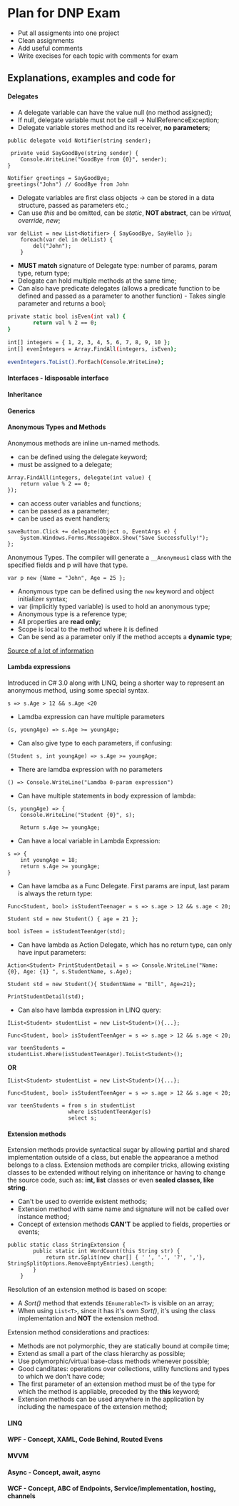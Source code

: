 # Plan for DNP Exam

- Put all assigments into one project
- Clean assignments
- Add useful comments
- Write execises for each topic with comments for exam

## Explanations, examples and code for

#### Delegates

- A delegate variable can have the value null (no method assigned);
- If null, delegate variable must not be call -> NullReferenceException;
- Delegate variable stores method and its receiver, **no parameters**;

```
public delegate void Notifier(string sender);

 private void SayGoodBye(string sender) {
    Console.WriteLine("GoodBye from {0}", sender);
}

Notifier greetings = SayGoodBye;
greetings("John") // GoodBye from John
```

- Delegate variables are first class objects -> can be stored in a data structure, passed as parameters etc.;
- Can use *this* and be omitted, can be *static*, **NOT abstract**, can be *virtual, override, new*;

```
var delList = new List<Notifier> { SayGoodBye, SayHello };
    foreach(var del in delList) {
        del("John");
    }
```
- **MUST match** signature of Delegate type: number of params, param type, return type;
- Delegate can hold multiple methods at the same time;
- Can also have predicate delegates (allows a predicate function to be defined and passed as a parameter to another function) - Takes single parameter and returns a bool;

```sh
private static bool isEven(int val) {
        return val % 2 == 0;
}

int[] integers = { 1, 2, 3, 4, 5, 6, 7, 8, 9, 10 };
int[] evenIntegers = Array.FindAll(integers, isEven);

evenIntegers.ToList().ForEach(Console.WriteLine);
```

#### Interfaces - Idisposable interface
#### Inheritance
#### Generics
#### Anonymous Types and Methods

Anonymous methods are inline un-named methods.
- can be defined using the delegate keyword;
- must be assigned to a delegate;

```
Array.FindAll(integers, delegate(int value) { 
    return value % 2 == 0; 
});
```

- can access outer variables and functions;
- can be passed as a parameter;
- can be used as event handlers;
```
saveButton.Click += delegate(Object o, EventArgs e) { 
    System.Windows.Forms.MessageBox.Show("Save Successfully!"); 
};
```

Anonymous Types. The compiler will generate a `__Anonymous1` class with the specified fields and p will have that type.
```
var p new {Name = "John", Age = 25 };
```

- Anonymous type can be defined using the `new` keyword and object initializer syntax;
- var (implicitly typed variable) is used to hold an anonymous type;
- Anonymous type is a reference type;
- All properties are **read only**;
- Scope is local to the method where it is defined
- Can be send as a parameter only if the method accepts a **dynamic type**;

[Source of a lot of information](http://www.tutorialsteacher.com/csharp/csharp-anonymous-type)

#### Lambda expressions

Introduced in C# 3.0 along with LINQ, being a shorter way to represent an anonymous method, using some special syntax.

```
s => s.Age > 12 && s.Age <20
```

- Lamdba expression can have multiple parameters

```
(s, youngAge) => s.Age >= youngAge;
```

- Can also give type to each parameters, if confusing:
 
```
(Student s, int youngAge) => s.Age >= youngAge;
```

- There are lamdba expression with no parameters

```
() => Console.WriteLine("Lamdba 0-param expression")
```

- Can have multiple statements in body expression of lambda:

```
(s, youngAge) => {
    Console.WriteLine("Student {0}", s);
    
    Return s.Age >= youngAge;
```

- Can have a local variable in Lambda Expression:

```
s => {
    int youngAge = 18;
    return s.Age >= youngAge;
}
```

- Can have lamdba as a Func Delegate. First params are input, last param is always the return type:

```
Func<Student, bool> isStudentTeenager = s => s.age > 12 && s.age < 20;

Student std = new Student() { age = 21 };

bool isTeen = isStudentTeenAger(std);
```

- Can have lambda as Action Delegate, which has no return type, can only have input parameters:

```
Action<Student> PrintStudentDetail = s => Console.WriteLine("Name: {0}, Age: {1} ", s.StudentName, s.Age);

Student std = new Student(){ StudentName = "Bill", Age=21};

PrintStudentDetail(std);
```

- Can also have lambda expression in LINQ query:

```
IList<Student> studentList = new List<Student>(){...};

Func<Student, bool> isStudentTeenAger = s => s.age > 12 && s.age < 20;

var teenStudents = studentList.Where(isStudentTeenAger).ToList<Student>();
```

**OR**

```
IList<Student> studentList = new List<Student>(){...};

Func<Student, bool> isStudentTeenAger = s => s.age > 12 && s.age < 20;

var teenStudents = from s in studentList
                   where isStudentTeenAger(s)
                   select s;
```
#### Extension methods

Extension methods provide syntactical sugar by allowing partial and shared implementation outside of a class, but enable the appearance a method belongs to a class. Extension methods are compiler tricks, allowing existing classes to be extended without relying on inheritance or having to change the source code, such as: **int, list** classes or even **sealed classes, like string**.

- Can't be used to override existent methods;
- Extension method with same name and signature will not be called over instance method;
- Concept of extension methods **CAN'T** be applied to fields, properties or events;

```
public static class StringExtension {
        public static int WordCount(this String str) {
            return str.Split(new char[] { ' ', '.', '?', ','}, StringSplitOptions.RemoveEmptyEntries).Length;
        }
    }
```

Resolution of an extension method is based on scope:
- A *Sort()* method that extends `IEnumerable<T>` is visible on an array;
- When using `List<T>`, since it has it's own *Sort()*, it's using the class implementation and **NOT** the extension method.

Extension method considerations and practices:
- Methods are not polymorphic, they are statically bound at compile time;
- Extend as small a part of the class hierarchy as possible;
- Use polymorphic/virtual base-class methods whenever possible;
- Good canditates: operations over collections, utility functions and types to which we don't have code;
- The first parameter of an extension method must be of the type for which the method is appliable, preceded by the **this** keyword;
- Extension methods can be used anywhere in the application by including the namespace of the extension method;

#### LINQ
#### WPF - Concept, XAML, Code Behind, Routed Evens
#### MVVM
#### Async - Concept, await, async
#### WCF - Concept, ABC of Endpoints, Service/implementation, hosting, channels
